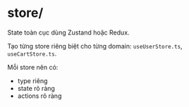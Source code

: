 # store/

State toàn cục dùng Zustand hoặc Redux.

Tạo từng store riêng biệt cho từng domain: `useUserStore.ts`, `useCartStore.ts`.

Mỗi store nên có:
- type riêng
- state rõ ràng
- actions rõ ràng
